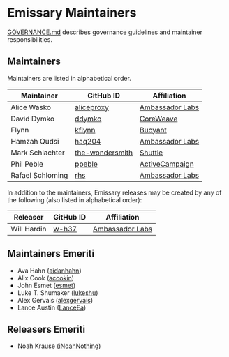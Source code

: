 # Emissary Maintainers

[GOVERNANCE.md](GOVERNANCE.md) describes governance guidelines and
maintainer responsibilities.

## Maintainers

Maintainers are listed in alphabetical order.

| Maintainer       | GitHub ID                                              | Affiliation                                         |
| ---------------- | ------------------------------------------------------ | --------------------------------------------------- |
| Alice Wasko      | [aliceproxy](https://github.com/aliceproxy)            | [Ambassador Labs](https://www.github.com/datawire/) |
| David Dymko      | [ddymko](https://github.com/ddymko)                    | [CoreWeave](https://www.coreweave.com)              |
| Flynn            | [kflynn](https://github.com/kflynn)                    | [Buoyant](https://www.buoyant.io)                   |
| Hamzah Qudsi     | [haq204](https://github.com/haq204)                    | [Ambassador Labs](https://www.github.com/datawire/) |
| Mark Schlachter  | [the-wondersmith](https://github.com/the-wondersmith)  | [Shuttle](https://www.shuttle.rs)                   |
| Phil Peble       | [ppeble](https://github.com/ppeble)                    | [ActiveCampaign](https://www.activecampaign.com/)   |
| Rafael Schloming | [rhs](https://github.com/rhs)                          | [Ambassador Labs](https://www.github.com/datawire/) |


In addition to the maintainers, Emissary releases may be created by any
of the following (also listed in alphabetical order):

| Releaser     | GitHub ID                           | Affiliation                                         |
| ------------ | ----------------------------------- | --------------------------------------------------- |
| Will Hardin  | [w-h37](https://github.com/w-h37)   | [Ambassador Labs](https://www.github.com/datawire/) |

## Maintainers Emeriti

* Ava Hahn ([aidanhahn](https://github.com/aidanhahn))
* Alix Cook  ([acookin](https://github.com/acookin))
* John Esmet ([esmet](https://github.com/esmet))
* Luke T. Shumaker ([lukeshu](https://github.com/lukeshu))
* Alex Gervais ([alexgervais](https://github.com/alexgervais))
* Lance Austin ([LanceEa](https://github.com/LanceEa))

## Releasers Emeriti

* Noah Krause ([iNoahNothing](https://github.com/iNoahNothing))
